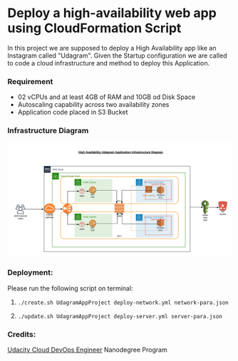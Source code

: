 # Deploy a high-availability web app using CloudFormation Script

In this project we are supposed to deploy a High Availability app like an Instagram called "Udagram". Given the Startup configuration we are called to code a cloud infrastructure and method to deploy this Application.

### Requirement
-   02 vCPUs and at least 4GB of RAM and 10GB od Disk Space
-   Autoscaling capability across two availability zones
-   Application code placed in S3 Bucket


### Infrastructure Diagram


![](Udagram-Infrastructure-Diagram.png)


### Deployment:

Please run the following script on terminal:
1.  `./create.sh UdagramAppProject deploy-network.yml network-para.json`

2. `./update.sh UdagramAppProject deploy-server.yml server-para.json`


### Credits:

[Udacity Cloud DevOps Engineer](https://www.udacity.com/course/cloud-dev-ops-nanodegree--nd9991) Nanodegree Program